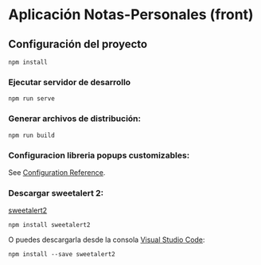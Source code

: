 # Aplicación Notas-Personales (front)

## Configuración del proyecto

```
npm install
```

### Ejecutar servidor de desarrollo

```
npm run serve
```

### Generar archivos de distribución:

```
npm run build
```

### Configuracion libreria popups customizables:

See [Configuration Reference](https://cli.vuejs.org/config/).


### Descargar sweetalert 2:



 [sweetalert2](https://sweetalert2.github.io/)

```
npm install sweetalert2
```
O puedes descargarla desde la consola [Visual Studio Code](https://code.visualstudio.com/):

```
npm install --save sweetalert2
```


